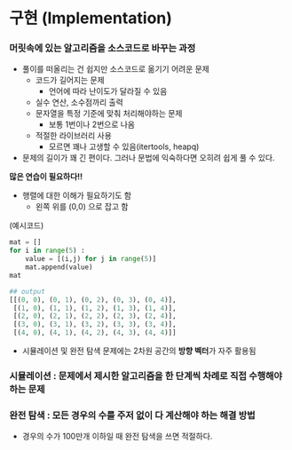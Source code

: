 # 구현 (Implementation)
### 머릿속에 있는 알고리즘을 소스코드로 바꾸는 과정
- 풀이를 떠올리는 건 쉽지만 소스코드로 옮기기 어려운 문제
    - 코드가 길어지는 문제   
        - 언어에 따라 난이도가 달라질 수 있음
    - 실수 연산, 소수점까리 출력 
    - 문자열을 특정 기준에 맞춰 처리해야하는 문제
        - 보통 1번이나 2번으로 나옴
    - 적절한 라이브러리 사용
        - 모르면 꽤나 고생할 수 있음(itertools, heapq)
- 문제의 길이가 꽤 긴 편이다. 그러나 문법에 익숙하다면 오히려 쉽게 풀 수 있다.


**많은 연습이 필요하다!!**

- 행렬에 대한 이해가 필요하기도 함
    - 왼쪽 위를 (0,0) 으로 잡고 함  

(예시코드)  
```python
mat = []
for i in range(5) :
    value = [(i,j) for j in range(5)]
    mat.append(value)
mat

## output
[[(0, 0), (0, 1), (0, 2), (0, 3), (0, 4)],
 [(1, 0), (1, 1), (1, 2), (1, 3), (1, 4)],
 [(2, 0), (2, 1), (2, 2), (2, 3), (2, 4)],
 [(3, 0), (3, 1), (3, 2), (3, 3), (3, 4)],
 [(4, 0), (4, 1), (4, 2), (4, 3), (4, 4)]]
```
  

- 시뮬레이션 및 완전 탐색 문제에는 2차원 공간의 **방향 벡터**가 자주 활용됨

### 시뮬레이션 : 문제에서 제시한 알고리즘을 한 단계씩 차례로 직접 수행해야 하는 문제

### 완전 탐색 : 모든 경우의 수를 주저 없이 다 계산해야 하는 해결 방법

- 경우의 수가 100만개 이하일 때 완전 탐색을 쓰면 적절하다.
